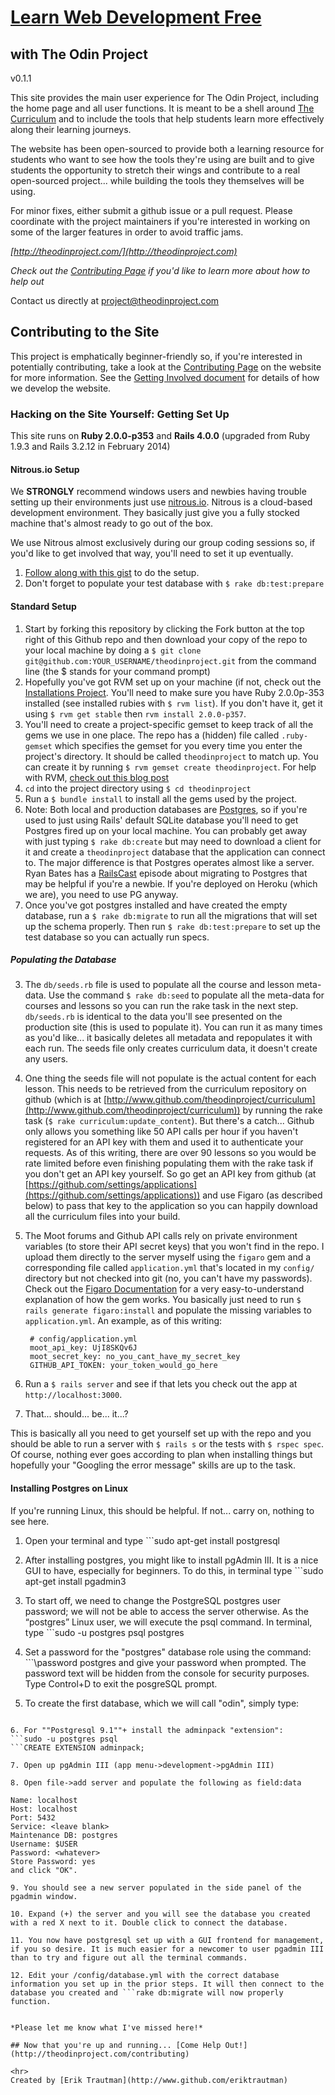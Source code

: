 # [Learn Web Development Free](http://theodinproject.com)  
## with The Odin Project

v0.1.1

This site provides the main user experience for The Odin Project, including the home page and all user functions.  It is meant to be a shell around [The Curriculum](http://theodinproject.com/curriculum) and to include the tools that help students learn more effectively along their learning journeys.  

The website has been open-sourced to provide both a learning resource for students who want to see how the tools they're using are built and to give students the opportunity to stretch their wings and contribute to a real open-sourced project... while building the tools they themselves will be using.

For minor fixes, either submit a github issue or a pull request.  Please coordinate with the project maintainers if you're interested in working on some of the larger features in order to avoid traffic jams.

*[http://theodinproject.com/](http://theodinproject.com)* 

*Check out the [Contributing Page](http://www.theodinproject.com/contributing) if you'd like to learn more about how to help out* 

Contact us directly at [project@theodinproject.com](mailto:project@theodinproject.com)

## Contributing to the Site

This project is emphatically beginner-friendly so, if you're interested in potentially contributing, take a look at the [Contributing Page](http://www.theodinproject.com/contributing) on the website for more information. See the [Getting Involved document](https://github.com/TheOdinProject/theodinproject/blob/master/getting_involved.md) for details of how we develop the website.

### Hacking on the Site Yourself: Getting Set Up

This site runs on **Ruby 2.0.0-p353** and **Rails 4.0.0** (upgraded from Ruby 1.9.3 and Rails 3.2.12 in February 2014)

#### Nitrous.io Setup

We **STRONGLY** recommend windows users and newbies having trouble setting up their environments just use [nitrous.io](https://www.nitrous.io/join/GRrt3VYaHE8?utm_source=nitrous.io&utm_medium=copypaste&utm_campaign=referral).  Nitrous is a cloud-based development environment.  They basically just give you a fully stocked machine that's almost ready to go out of the box.

We use Nitrous almost exclusively during our group coding sessions so, if you'd like to get involved that way, you'll need to set it up eventually.

1. [Follow along with this gist](https://gist.github.com/afshinator/8035821) to do the setup.
2. Don't forget to populate your test database with `$ rake db:test:prepare`

#### Standard Setup

1. Start by forking this repository by clicking the Fork button at the top right of this Github repo and then download your copy of the repo to your local machine by doing a `$ git clone git@github.com:YOUR_USERNAME/theodinproject.git` from the command line (the $ stands for your command prompt)
2. Hopefully you've got RVM set up on your machine (if not, check out the [Installations Project](http://www.theodinproject.com/courses/web-development-101/lessons/installations).  You'll need to make sure you have Ruby 2.0.0p-353 installed (see installed rubies with `$ rvm list`).  If you don't have it, get it using `$ rvm get stable` then `rvm install 2.0.0-p357`.  
2. You'll need to create a project-specific gemset to keep track of all the gems we use in one place.  The repo has a (hidden) file called `.ruby-gemset` which specifies the gemset for you every time you enter the project's directory.  It should be called `theodinproject` to match up.  You can create it by running `$ rvm gemset create theodinproject`.  For help with RVM, [check out this blog post](http://stjhimy.com/posts/04-using-rvm-gemsets-to-manage-multiple-rails-installations-in-the-same-ruby-version)
2. `cd` into the project directory using `$ cd theodinproject`
2. Run a `$ bundle install` to install all the gems used by the project.
1. Note: Both local and production databases are [Postgres](http://www.postgresql.org/docs/), so if you're used to just using Rails' default SQLite database you'll need to get Postgres fired up on your local machine.  You can probably get away with just typing `$ rake db:create` but may need to download a client for it and create a `theodinproject` database that the application can connect to.  The major difference is that Postgres operates almost like a server.  Ryan Bates has a [RailsCast](http://railscasts.com/episodes/342-migrating-to-postgresql) episode about migrating to Postgres that may be helpful if you're a newbie.  If you're deployed on Heroku (which we are), you need to use PG anyway.
2. Once you've got postgres installed and have created the empty database, run a `$ rake db:migrate` to run all the migrations that will set up the schema properly.  Then run `$ rake db:test:prepare` to set up the test database so you can actually run specs.

##### Populating the Database 

3. The `db/seeds.rb` file is used to populate all the course and lesson meta-data.  Use the command `$ rake db:seed` to populate all the meta-data for courses and lessons so you can run the rake task in the next step.  `db/seeds.rb` is identical to the data you'll see presented on the production site (this is used to populate it).  You can run it as many times as you'd like... it basically deletes all metadata and repopulates it with each run.  The seeds file only creates curriculum data, it doesn't create any users. 
3. One thing the seeds file will not populate is the actual content for each lesson.  This needs to be retrieved from the curriculum repository on github (which is at [http://www.github.com/theodinproject/curriculum](http://www.github.com/theodinproject/curriculum)) by running the rake task (`$ rake curriculum:update_content`).  But there's a catch... Github only allows you something like 50 API calls per hour if you haven't registered for an API key with them and used it to authenticate your requests.  As of this writing, there are over 90 lessons so you would be rate limited before even finishing populating them with the rake task if you don't get an API key yourself.  So go get an API key from github (at [https://github.com/settings/applications](https://github.com/settings/applications)) and use Figaro (as described below) to pass that key to the application so you can happily download all the curriculum files into your build.
3. The Moot forums and Github API calls rely on private environment variables (to store their API secret keys) that you won't find in the repo. I upload them directly to the server myself using the `figaro` gem and a corresponding file called `application.yml` that's located in my `config/` directory but not checked into git (no, you can't have my passwords).  Check out the [Figaro Documentation](https://github.com/laserlemon/figaro) for a very easy-to-understand explanation of how the gem works.  You basically just need to run `$ rails generate figaro:install` and populate the missing variables to `application.yml`.  An example, as of this writing:

        # config/application.yml
        moot_api_key: UjI8SKQv6J
        moot_secret_key: no_you_cant_have_my_secret_key
        GITHUB_API_TOKEN: your_token_would_go_here

1. Run a `$ rails server` and see if that lets you check out the app at `http://localhost:3000`.
1. That... should... be... it...?

This is basically all you need to get yourself set up with the repo and you should be able to run a server with `$ rails s` or the tests with `$ rspec spec`.  Of course, nothing ever goes according to plan when installing things but hopefully your "Googling the error message" skills are up to the task.


#### Installing Postgres on Linux

If you're running Linux, this should be helpful.  If not... carry on, nothing to see here.

1. Open your terminal and type ```sudo apt-get install postgresql
    
2. After installing postgres, you might like to install pgAdmin III. It is a nice GUI to have, especially for beginners. To do this, in terminal type ```sudo apt-get install pgadmin3
    
3. To start off, we need to change the PostgreSQL postgres user password; we will not be able to access the server otherwise. As the “postgres” Linux user, we will execute the psql command. In terminal, type ```sudo -u postgres psql postgres
    
4. Set a password for the "postgres" database role using the command: ```\password postgres
and give your password when prompted. The password text will be hidden from the console for security purposes.
Type Control+D to exit the posgreSQL prompt.
    
5. To create the first database, which we will call "odin", simply type:
```sudo -u postgres createdb odin
    
6. For ""Postgresql 9.1""+ install the adminpack "extension":
```sudo -u postgres psql
```CREATE EXTENSION adminpack;
    
7. Open up pgAdmin III (app menu->development->pgAdmin III)
    
8. Open file->add server and populate the following as field:data

Name: localhost
Host: localhost
Port: 5432
Service: <leave blank>
Maintenance DB: postgres
Username: $USER
Password: <whatever>
Store Password: yes
and click "OK".
    
9. You should see a new server populated in the side panel of the pgadmin window.
    
10. Expand (+) the server and you will see the database you created with a red X next to it. Double click to connect the database.
    
11. You now have postgresql set up with a GUI frontend for management, if you so desire. It is much easier for a newcomer to user pgadmin III than to try and figure out all the terminal commands.
    
12. Edit your /config/database.yml with the correct database information you set up in the prior steps. It will then connect to the database you created and ```rake db:migrate will now properly function.


*Please let me know what I've missed here!*

## Now that you're up and running... [Come Help Out!](http://theodinproject.com/contributing)

<hr>
Created by [Erik Trautman](http://www.github.com/eriktrautman)
